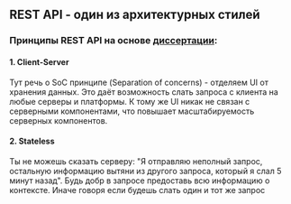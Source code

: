 ## REST API - один из архитектурных стилей
### Принципы REST API на основе [диссертации](https://translated.turbopages.org/proxy_u/en-ru.ru.2385d227-671ad9c2-b1dd4128-74722d776562/https/ics.uci.edu/~fielding/pubs/dissertation/rest_arch_style.htm#sec_5_1):

#### 1. Client-Server
Тут речь о SoC принципе (Separation of concerns) - отделяем UI от хранения данных. Это даёт возможность слать запроса с клиента на любые серверы и платформы. К тому же UI никак не связан с серверными компонентами, что повышает масштабируемость серверных компонентов.

#### 2. Stateless
Ты не можешь сказать серверу:  "Я отправляю неполный запрос, остальную информацию вытяни из другого запроса, который я слал 5 минут назад". Будь добр в запросе предоставь всю информацию о контексте. Иначе говоря если будешь слать один и тот же запрос